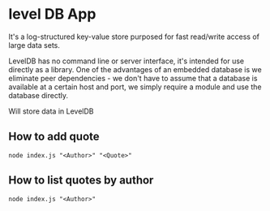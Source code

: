 # level DB App
It's a log-structured key-value store purposed for fast read/write access of large data sets.

LevelDB has no command line or server interface, it's intended for use directly as a library. One of the advantages of an embedded database is we eliminate peer dependencies - we don't have to assume that a database is available at a certain host and port, we simply require a module and use the database directly.

Will store data in LevelDB

## How to add quote
`node index.js "<Author>" "<Quote>"`

## How to list quotes by author
`node index.js "<Author>"`
